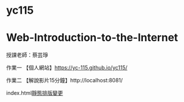 # yc115

# Web-Introduction-to-the-Internet

授課老師：蔡芸琤

作業一
【個人網站】https://yc-115.github.io/yc115/

作業二
【解說影片15分鐘】http://localhost:8081/

index.html[靜態排版變更](https://github.com/yc-115/yc115/blob/d6213f7924fa926334fd595f0cc615aab722afc8/index.html)
